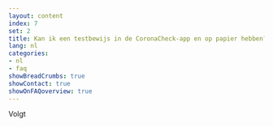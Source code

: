 ```yaml
---
layout: content
index: 7
set: 2
title: Kan ik een testbewijs in de CoronaCheck-app en op papier hebben?
lang: nl
categories:
- nl
- faq
showBreadCrumbs: true
showContact: true
showOnFAQoverview: true
---
```

Volgt
